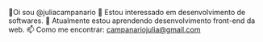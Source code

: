 👋Oi sou @juliacampanario
👀 Estou interessado em desenvolvimento de softwares.
🌱 Atualmente estou aprendendo desenvolvimento front-end da web.
📫 Como me encontrar: campanariojulia@gmail.com

<!---
juliacampanario/juliacampanario is a ✨ special ✨ repository because its `README.md` (this file) appears on your GitHub profile.
You can click the Preview link to take a look at your changes.
--->
